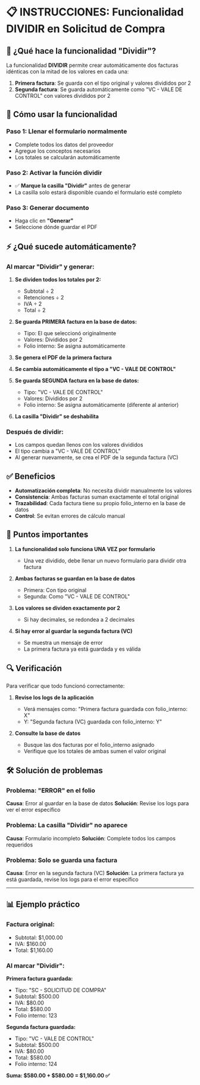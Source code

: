 # 📋 INSTRUCCIONES: Funcionalidad DIVIDIR en Solicitud de Compra

## 🎯 ¿Qué hace la funcionalidad "Dividir"?

La funcionalidad **DIVIDIR** permite crear automáticamente dos facturas idénticas con la mitad de los valores en cada una:

1. **Primera factura**: Se guarda con el tipo original y valores divididos por 2
2. **Segunda factura**: Se guarda automáticamente como "VC - VALE DE CONTROL" con valores divididos por 2

## 🔧 Cómo usar la funcionalidad

### Paso 1: Llenar el formulario normalmente
- Complete todos los datos del proveedor
- Agregue los conceptos necesarios
- Los totales se calcularán automáticamente

### Paso 2: Activar la función dividir
- ✅ **Marque la casilla "Dividir"** antes de generar
- La casilla solo estará disponible cuando el formulario esté completo

### Paso 3: Generar documento
- Haga clic en **"Generar"**
- Seleccione dónde guardar el PDF

## ⚡ ¿Qué sucede automáticamente?

### Al marcar "Dividir" y generar:

1. **Se dividen todos los totales por 2:**
   - Subtotal ÷ 2
   - Retenciones ÷ 2  
   - IVA ÷ 2
   - Total ÷ 2

2. **Se guarda PRIMERA factura en la base de datos:**
   - Tipo: El que seleccionó originalmente
   - Valores: Divididos por 2
   - Folio interno: Se asigna automáticamente

3. **Se genera el PDF de la primera factura**

4. **Se cambia automáticamente el tipo a "VC - VALE DE CONTROL"**

5. **Se guarda SEGUNDA factura en la base de datos:**
   - Tipo: "VC - VALE DE CONTROL"
   - Valores: Divididos por 2
   - Folio interno: Se asigna automáticamente (diferente al anterior)

6. **La casilla "Dividir" se deshabilita**

### Después de dividir:
- Los campos quedan llenos con los valores divididos
- El tipo cambia a "VC - VALE DE CONTROL"
- Al generar nuevamente, se crea el PDF de la segunda factura (VC)

## ✅ Beneficios

- **Automatización completa**: No necesita dividir manualmente los valores
- **Consistencia**: Ambas facturas suman exactamente el total original
- **Trazabilidad**: Cada factura tiene su propio folio_interno en la base de datos
- **Control**: Se evitan errores de cálculo manual

## 🚨 Puntos importantes

1. **La funcionalidad solo funciona UNA VEZ por formulario**
   - Una vez dividido, debe llenar un nuevo formulario para dividir otra factura

2. **Ambas facturas se guardan en la base de datos**
   - Primera: Con tipo original
   - Segunda: Como "VC - VALE DE CONTROL"

3. **Los valores se dividen exactamente por 2**
   - Si hay decimales, se redondea a 2 decimales

4. **Si hay error al guardar la segunda factura (VC)**
   - Se muestra un mensaje de error
   - La primera factura ya está guardada y es válida

## 🔍 Verificación

Para verificar que todo funcionó correctamente:

1. **Revise los logs de la aplicación**
   - Verá mensajes como: "Primera factura guardada con folio_interno: X"
   - Y: "Segunda factura (VC) guardada con folio_interno: Y"

2. **Consulte la base de datos**
   - Busque las dos facturas por el folio_interno asignado
   - Verifique que los totales de ambas sumen el valor original

## 🛠️ Solución de problemas

### Problema: "ERROR" en el folio
**Causa**: Error al guardar en la base de datos
**Solución**: Revise los logs para ver el error específico

### Problema: La casilla "Dividir" no aparece
**Causa**: Formulario incompleto
**Solución**: Complete todos los campos requeridos

### Problema: Solo se guarda una factura
**Causa**: Error en la segunda factura (VC)
**Solución**: La primera factura ya está guardada, revise los logs para el error específico

---

## 📊 Ejemplo práctico

### Factura original:
- Subtotal: $1,000.00
- IVA: $160.00
- Total: $1,160.00

### Al marcar "Dividir":

**Primera factura guardada:**
- Tipo: "SC - SOLICITUD DE COMPRA"
- Subtotal: $500.00
- IVA: $80.00
- Total: $580.00
- Folio interno: 123

**Segunda factura guardada:**
- Tipo: "VC - VALE DE CONTROL"
- Subtotal: $500.00
- IVA: $80.00
- Total: $580.00
- Folio interno: 124

**Suma: $580.00 + $580.00 = $1,160.00 ✅**
